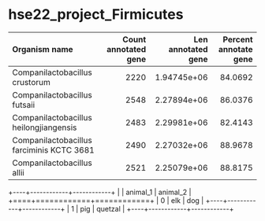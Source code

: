 # hse22_project_Firmicutes
| Organism name                             |   Count annotated gene |   Len annotated gene |   Percent annotate gene |
|:------------------------------------------|-----------------------:|---------------------:|------------------------:|
| Companilactobacillus crustorum            |                   2220 |          1.94745e+06 |                 84.0692 |
| Companilactobacillus futsaii              |                   2548 |          2.27894e+06 |                 86.0376 |
| Companilactobacillus heilongjiangensis    |                   2483 |          2.29981e+06 |                 82.4143 |
| Companilactobacillus farciminis KCTC 3681 |                   2490 |          2.27032e+06 |                 88.9678 |
| Companilactobacillus allii                |                   2521 |          2.25079e+06 |                 88.8175 |

+----+------------+------------+
|    | animal_1   | animal_2   |
+====+============+============+
|  0 | elk        | dog        |
+----+------------+------------+
|  1 | pig        | quetzal    |
+----+------------+------------+
